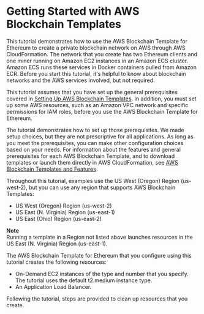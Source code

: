 # Getting Started with AWS Blockchain Templates<a name="blockchain-templates-getting-started"></a>

This tutorial demonstrates how to use the AWS Blockchain Template for Ethereum to create a private blockchain network on AWS through AWS CloudFormation\. The network that you create has two Ethereum clients and one miner running on Amazon EC2 instances in an Amazon ECS cluster\. Amazon ECS runs these services in Docker containers pulled from Amazon ECR\. Before you start this tutorial, it's helpful to know about blockchain networks and the AWS services involved, but not required\.

This tutorial assumes that you have set up the general prerequisites covered in [Setting Up AWS Blockchain Templates](blockchain-templates-setting-up.md)\. In addition, you must set up some AWS resources, such as an Amazon VPC network and specific permissions for IAM roles, before you use the AWS Blockchain Template for Ethereum\.

The tutorial demonstrates how to set up those prerequisites\. We made setup choices, but they are not prescriptive for all applications\. As long as you meet the prerequisites, you can make other configuration choices based on your needs\. For information about the features and general prerequisites for each AWS Blockchain Template, and to download templates or launch them directly in AWS CloudFormation, see [AWS Blockchain Templates and Features](blockchain-template-features.md)\.

Throughout this tutorial, examples use the US West \(Oregon\) Region \(us\-west\-2\), but you can use any region that supports AWS Blockchain Templates: 
+ US West \(Oregon\) Region \(us\-west\-2\)
+ US East \(N\. Virginia\) Region \(us\-east\-1\)
+ US East \(Ohio\) Region \(us\-east\-2\)

**Note**  
Running a template in a Region not listed above launches resources in the US East \(N\. Virginia\) Region \(us\-east\-1\)\.

The AWS Blockchain Template for Ethereum that you configure using this tutorial creates the following resources:
+ On\-Demand EC2 instances of the type and number that you specify\. The tutorial uses the default t2\.medium instance type\.
+ An Application Load Balancer\.

Following the tutorial, steps are provided to clean up resources that you create\.